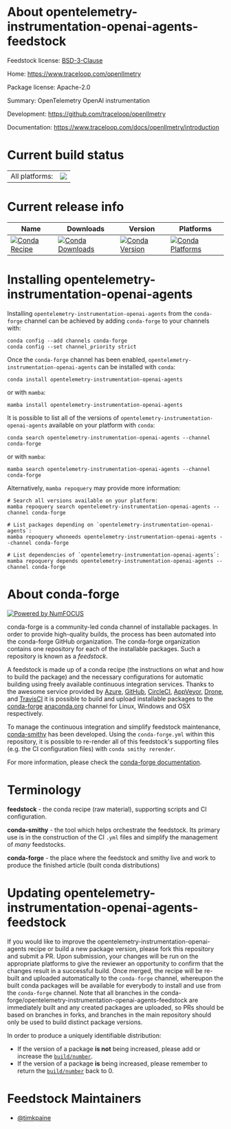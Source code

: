About opentelemetry-instrumentation-openai-agents-feedstock
===========================================================

Feedstock license: [BSD-3-Clause](https://github.com/conda-forge/opentelemetry-instrumentation-openai-agents-feedstock/blob/main/LICENSE.txt)

Home: https://www.traceloop.com/openllmetry

Package license: Apache-2.0

Summary: OpenTelemetry OpenAI instrumentation

Development: https://github.com/traceloop/openllmetry

Documentation: https://www.traceloop.com/docs/openllmetry/introduction

Current build status
====================


<table><tr><td>All platforms:</td>
    <td>
      <a href="https://dev.azure.com/conda-forge/feedstock-builds/_build/latest?definitionId=26194&branchName=main">
        <img src="https://dev.azure.com/conda-forge/feedstock-builds/_apis/build/status/opentelemetry-instrumentation-openai-agents-feedstock?branchName=main">
      </a>
    </td>
  </tr>
</table>

Current release info
====================

| Name | Downloads | Version | Platforms |
| --- | --- | --- | --- |
| [![Conda Recipe](https://img.shields.io/badge/recipe-opentelemetry--instrumentation--openai--agents-green.svg)](https://anaconda.org/conda-forge/opentelemetry-instrumentation-openai-agents) | [![Conda Downloads](https://img.shields.io/conda/dn/conda-forge/opentelemetry-instrumentation-openai-agents.svg)](https://anaconda.org/conda-forge/opentelemetry-instrumentation-openai-agents) | [![Conda Version](https://img.shields.io/conda/vn/conda-forge/opentelemetry-instrumentation-openai-agents.svg)](https://anaconda.org/conda-forge/opentelemetry-instrumentation-openai-agents) | [![Conda Platforms](https://img.shields.io/conda/pn/conda-forge/opentelemetry-instrumentation-openai-agents.svg)](https://anaconda.org/conda-forge/opentelemetry-instrumentation-openai-agents) |

Installing opentelemetry-instrumentation-openai-agents
======================================================

Installing `opentelemetry-instrumentation-openai-agents` from the `conda-forge` channel can be achieved by adding `conda-forge` to your channels with:

```
conda config --add channels conda-forge
conda config --set channel_priority strict
```

Once the `conda-forge` channel has been enabled, `opentelemetry-instrumentation-openai-agents` can be installed with `conda`:

```
conda install opentelemetry-instrumentation-openai-agents
```

or with `mamba`:

```
mamba install opentelemetry-instrumentation-openai-agents
```

It is possible to list all of the versions of `opentelemetry-instrumentation-openai-agents` available on your platform with `conda`:

```
conda search opentelemetry-instrumentation-openai-agents --channel conda-forge
```

or with `mamba`:

```
mamba search opentelemetry-instrumentation-openai-agents --channel conda-forge
```

Alternatively, `mamba repoquery` may provide more information:

```
# Search all versions available on your platform:
mamba repoquery search opentelemetry-instrumentation-openai-agents --channel conda-forge

# List packages depending on `opentelemetry-instrumentation-openai-agents`:
mamba repoquery whoneeds opentelemetry-instrumentation-openai-agents --channel conda-forge

# List dependencies of `opentelemetry-instrumentation-openai-agents`:
mamba repoquery depends opentelemetry-instrumentation-openai-agents --channel conda-forge
```


About conda-forge
=================

[![Powered by
NumFOCUS](https://img.shields.io/badge/powered%20by-NumFOCUS-orange.svg?style=flat&colorA=E1523D&colorB=007D8A)](https://numfocus.org)

conda-forge is a community-led conda channel of installable packages.
In order to provide high-quality builds, the process has been automated into the
conda-forge GitHub organization. The conda-forge organization contains one repository
for each of the installable packages. Such a repository is known as a *feedstock*.

A feedstock is made up of a conda recipe (the instructions on what and how to build
the package) and the necessary configurations for automatic building using freely
available continuous integration services. Thanks to the awesome service provided by
[Azure](https://azure.microsoft.com/en-us/services/devops/), [GitHub](https://github.com/),
[CircleCI](https://circleci.com/), [AppVeyor](https://www.appveyor.com/),
[Drone](https://cloud.drone.io/welcome), and [TravisCI](https://travis-ci.com/)
it is possible to build and upload installable packages to the
[conda-forge](https://anaconda.org/conda-forge) [anaconda.org](https://anaconda.org/)
channel for Linux, Windows and OSX respectively.

To manage the continuous integration and simplify feedstock maintenance,
[conda-smithy](https://github.com/conda-forge/conda-smithy) has been developed.
Using the ``conda-forge.yml`` within this repository, it is possible to re-render all of
this feedstock's supporting files (e.g. the CI configuration files) with ``conda smithy rerender``.

For more information, please check the [conda-forge documentation](https://conda-forge.org/docs/).

Terminology
===========

**feedstock** - the conda recipe (raw material), supporting scripts and CI configuration.

**conda-smithy** - the tool which helps orchestrate the feedstock.
                   Its primary use is in the construction of the CI ``.yml`` files
                   and simplify the management of *many* feedstocks.

**conda-forge** - the place where the feedstock and smithy live and work to
                  produce the finished article (built conda distributions)


Updating opentelemetry-instrumentation-openai-agents-feedstock
==============================================================

If you would like to improve the opentelemetry-instrumentation-openai-agents recipe or build a new
package version, please fork this repository and submit a PR. Upon submission,
your changes will be run on the appropriate platforms to give the reviewer an
opportunity to confirm that the changes result in a successful build. Once
merged, the recipe will be re-built and uploaded automatically to the
`conda-forge` channel, whereupon the built conda packages will be available for
everybody to install and use from the `conda-forge` channel.
Note that all branches in the conda-forge/opentelemetry-instrumentation-openai-agents-feedstock are
immediately built and any created packages are uploaded, so PRs should be based
on branches in forks, and branches in the main repository should only be used to
build distinct package versions.

In order to produce a uniquely identifiable distribution:
 * If the version of a package **is not** being increased, please add or increase
   the [``build/number``](https://docs.conda.io/projects/conda-build/en/latest/resources/define-metadata.html#build-number-and-string).
 * If the version of a package **is** being increased, please remember to return
   the [``build/number``](https://docs.conda.io/projects/conda-build/en/latest/resources/define-metadata.html#build-number-and-string)
   back to 0.

Feedstock Maintainers
=====================

* [@timkpaine](https://github.com/timkpaine/)


